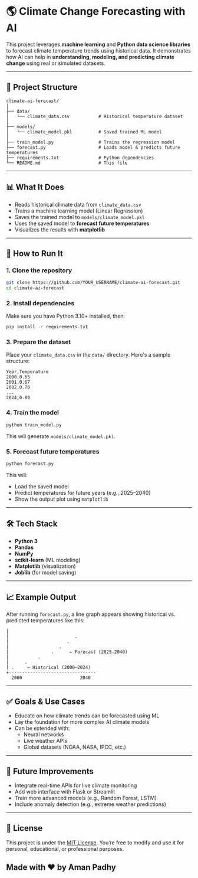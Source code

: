 # 🌎 Climate Change Forecasting with AI

This project leverages **machine learning** and **Python data science libraries** to forecast climate temperature trends using historical data. It demonstrates how AI can help in **understanding, modeling, and predicting climate change** using real or simulated datasets.

---

## 📁 Project Structure

```
climate-ai-forecast/
│
├── data/
│   └── climate_data.csv           # Historical temperature dataset
│
├── models/
│   └── climate_model.pkl          # Saved trained ML model
│
├── train_model.py                 # Trains the regression model
├── forecast.py                    # Loads model & predicts future temperatures
├── requirements.txt               # Python dependencies
└── README.md                      # This file
```

---

## 📊 What It Does

- Reads historical climate data from `climate_data.csv`
- Trains a machine learning model (Linear Regression)
- Saves the trained model to `models/climate_model.pkl`
- Uses the saved model to **forecast future temperatures**
- Visualizes the results with **matplotlib**

---

## 🔧 How to Run It

### 1. Clone the repository

```bash
git clone https://github.com/YOUR_USERNAME/climate-ai-forecast.git
cd climate-ai-forecast
```

### 2. Install dependencies

Make sure you have Python 3.10+ installed, then:

```bash
pip install -r requirements.txt
```

### 3. Prepare the dataset

Place your `climate_data.csv` in the `data/` directory. Here's a sample structure:

```csv
Year,Temperature
2000,0.65
2001,0.67
2002,0.70
...
2024,0.89
```

### 4. Train the model

```bash
python train_model.py
```

This will generate `models/climate_model.pkl`.

### 5. Forecast future temperatures

```bash
python forecast.py
```

This will:
- Load the saved model
- Predict temperatures for future years (e.g., 2025–2040)
- Show the output plot using `matplotlib`

---

## 🛠 Tech Stack

- **Python 3**
- **Pandas**
- **NumPy**
- **scikit-learn** (ML modeling)
- **Matplotlib** (visualization)
- **Joblib** (for model saving)

---

## 📈 Example Output

After running `forecast.py`, a line graph appears showing historical vs. predicted temperatures like this:

```
|                               
|                         .      
|                      .         
|                   .            
|                .      ← Forecast (2025–2040)
|           .             
|      .                   
| .     ← Historical (2000–2024)
+---------------------------------
  2000                      2040
```

---

## ✅ Goals & Use Cases

- Educate on how climate trends can be forecasted using ML
- Lay the foundation for more complex AI climate models
- Can be extended with:
  - Neural networks
  - Live weather APIs
  - Global datasets (NOAA, NASA, IPCC, etc.)

---

## 🔮 Future Improvements

- Integrate real-time APIs for live climate monitoring  
- Add web interface with Flask or Streamlit  
- Train more advanced models (e.g., Random Forest, LSTM)  
- Include anomaly detection (e.g., extreme weather predictions)

---

## 📄 License
This project is under the [MIT License](LICENSE). You’re free to modify and use it for personal, educational, or professional purposes.

## Made with ❤️ by Aman Padhy

